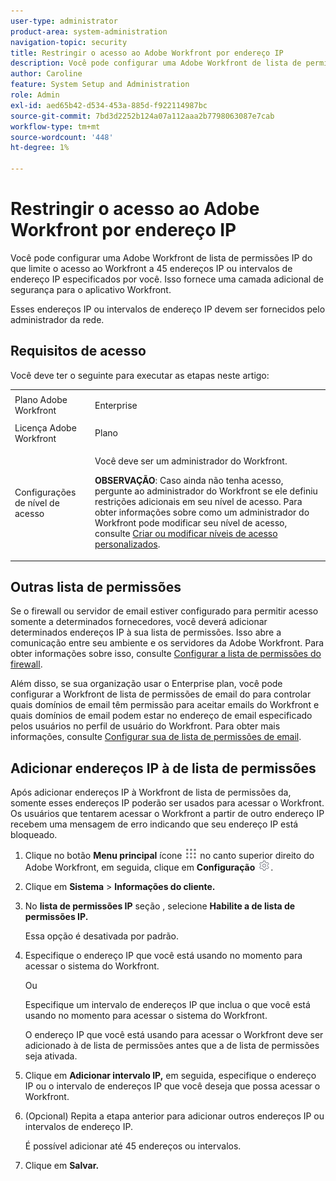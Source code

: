 ```yaml
---
user-type: administrator
product-area: system-administration
navigation-topic: security
title: Restringir o acesso ao Adobe Workfront por endereço IP
description: Você pode configurar uma Adobe Workfront de lista de permissões IP do que limite o acesso ao Workfront a 45 endereços IP ou intervalos de endereço IP especificados por você. Isso fornece uma camada adicional de segurança para o aplicativo Workfront.
author: Caroline
feature: System Setup and Administration
role: Admin
exl-id: aed65b42-d534-453a-885d-f922114987bc
source-git-commit: 7bd3d2252b124a07a112aaa2b7798063087e7cab
workflow-type: tm+mt
source-wordcount: '448'
ht-degree: 1%

---
```


# Restringir o acesso ao Adobe Workfront por endereço IP

Você pode configurar uma Adobe Workfront de lista de permissões IP do que limite o acesso ao Workfront a 45 endereços IP ou intervalos de endereço IP especificados por você. Isso fornece uma camada adicional de segurança para o aplicativo Workfront.

Esses endereços IP ou intervalos de endereço IP devem ser fornecidos pelo administrador da rede.

## Requisitos de acesso

Você deve ter o seguinte para executar as etapas neste artigo:

<table style="table-layout:auto"> 
 <col> 
 <col> 
 <tbody> 
  <tr> 
   <td role="rowheader">Plano Adobe Workfront</td> 
   <td> <p>Enterprise</p> </td> 
  </tr> 
  <tr> 
   <td role="rowheader">Licença Adobe Workfront</td> 
   <td>Plano</td> 
  </tr> 
  <tr> 
   <td role="rowheader">Configurações de nível de acesso</td> 
   <td> <p>Você deve ser um administrador do Workfront.</p> <p><b>OBSERVAÇÃO</b>: Caso ainda não tenha acesso, pergunte ao administrador do Workfront se ele definiu restrições adicionais em seu nível de acesso. Para obter informações sobre como um administrador do Workfront pode modificar seu nível de acesso, consulte <a href="../../../administration-and-setup/add-users/configure-and-grant-access/create-modify-access-levels.md" class="MCXref xref">Criar ou modificar níveis de acesso personalizados</a>.</p> </td> 
  </tr> 
 </tbody> 
</table>

## Outras lista de permissões

Se o firewall ou servidor de email estiver configurado para permitir acesso somente a determinados fornecedores, você deverá adicionar determinados endereços IP à sua lista de permissões. Isso abre a comunicação entre seu ambiente e os servidores da Adobe Workfront. Para obter informações sobre isso, consulte [Configurar a  lista de permissões do firewall](../../../administration-and-setup/get-started-wf-administration/configure-your-firewall.md).

Além disso, se sua organização usar o Enterprise plan, você pode configurar a Workfront de lista de permissões de email do para controlar quais domínios de email têm permissão para aceitar emails do Workfront e quais domínios de email podem estar no endereço de email especificado pelos usuários no perfil de usuário do Workfront. Para obter mais informações, consulte [Configurar sua  de lista de permissões de email](../../../administration-and-setup/get-started-wf-administration/configure-your-email-allowlist.md).

## Adicionar endereços IP à  de lista de permissões

Após adicionar endereços IP à Workfront de lista de permissões da, somente esses endereços IP poderão ser usados para acessar o Workfront. Os usuários que tentarem acessar o Workfront a partir de outro endereço IP recebem uma mensagem de erro indicando que seu endereço IP está bloqueado.

1. Clique no botão **Menu principal** ícone ![](assets/main-menu-icon.png) no canto superior direito do Adobe Workfront, em seguida, clique em **Configuração** ![](assets/gear-icon-settings.png).

1. Clique em **Sistema** > **Informações do cliente.**

1. No **lista de permissões IP** seção , selecione **Habilite a  de lista de permissões IP.**

   Essa opção é desativada por padrão.

1. Especifique o endereço IP que você está usando no momento para acessar o sistema do Workfront.

   Ou

   Especifique um intervalo de endereços IP que inclua o que você está usando no momento para acessar o sistema do Workfront.

   O endereço IP que você está usando para acessar o Workfront deve ser adicionado à  de lista de permissões antes que a  de lista de permissões seja ativada.

1. Clique em **Adicionar intervalo IP,** em seguida, especifique o endereço IP ou o intervalo de endereços IP que você deseja que possa acessar o Workfront.
1. (Opcional) Repita a etapa anterior para adicionar outros endereços IP ou intervalos de endereço IP.

   É possível adicionar até 45 endereços ou intervalos.

1. Clique em **Salvar.**
